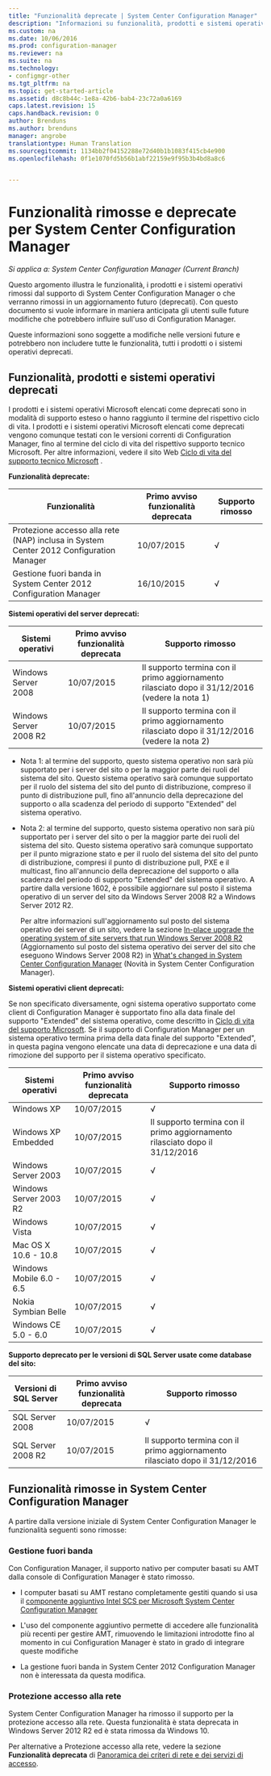 ```yaml
---
title: "Funzionalità deprecate | System Center Configuration Manager"
description: "Informazioni su funzionalità, prodotti e sistemi operativi che System Center Configuration Manager non supporta più."
ms.custom: na
ms.date: 10/06/2016
ms.prod: configuration-manager
ms.reviewer: na
ms.suite: na
ms.technology:
- configmgr-other
ms.tgt_pltfrm: na
ms.topic: get-started-article
ms.assetid: d8c8b44c-1e8a-42b6-bab4-23c72a0a6169
caps.latest.revision: 15
caps.handback.revision: 0
author: Brenduns
ms.author: brenduns
manager: angrobe
translationtype: Human Translation
ms.sourcegitcommit: 1134bb2f04152288e72d40b1b1083f415cb4e900
ms.openlocfilehash: 0f1e1070fd5b56b1abf22159e9f95b3b4bd8a8c6


---
```

# <a name="removed-and-deprecated-features-for-system-center-configuration-manager"></a>Funzionalità rimosse e deprecate per System Center Configuration Manager

*Si applica a: System Center Configuration Manager (Current Branch)*

Questo argomento illustra le funzionalità, i prodotti e i sistemi operativi rimossi dal supporto di System Center Configuration Manager o che verranno rimossi in un aggiornamento futuro (deprecati). Con questo documento si vuole informare in maniera anticipata gli utenti sulle future modifiche che potrebbero influire sull'uso di Configuration Manager.  

 Queste informazioni sono soggette a modifiche nelle versioni future e potrebbero non includere tutte le funzionalità, tutti i prodotti o i sistemi operativi deprecati.  

## <a name="deprecated-features-products-and-operating-systems"></a>Funzionalità, prodotti e sistemi operativi deprecati  
 I prodotti e i sistemi operativi Microsoft elencati come deprecati sono in modalità di supporto esteso o hanno raggiunto il termine del rispettivo ciclo di vita. I prodotti e i sistemi operativi Microsoft elencati come deprecati vengono comunque testati con le versioni correnti di Configuration Manager, fino al termine del ciclo di vita del rispettivo supporto tecnico Microsoft.  Per altre informazioni, vedere il sito Web [Ciclo di vita del supporto tecnico Microsoft](https://support.microsoft.com/lifecycle) .  

 **Funzionalità deprecate:**  


|**Funzionalità**|**Primo avviso funzionalità deprecata**|**Supporto rimosso**|  
|-|-|-|  
|Protezione accesso alla rete (NAP) inclusa in System Center 2012 Configuration Manager|10/07/2015|√|  
|Gestione fuori banda in System Center 2012 Configuration Manager|16/10/2015|√|  

 **Sistemi operativi del server deprecati:**  

 |**Sistemi operativi**|**Primo avviso funzionalità deprecata**|**Supporto rimosso**|  
|-|-|-|  
|Windows Server 2008|10/07/2015|Il supporto termina con il primo aggiornamento rilasciato dopo il 31/12/2016 (vedere la nota 1)|  
|Windows Server 2008 R2|10/07/2015|Il supporto termina con il primo aggiornamento rilasciato dopo il 31/12/2016 (vedere la nota 2)|  

-   Nota 1: al termine del supporto, questo sistema operativo non sarà più supportato per i server del sito o per la maggior parte dei ruoli del sistema del sito. Questo sistema operativo sarà comunque supportato per il ruolo del sistema del sito del punto di distribuzione, compreso il punto di distribuzione pull, fino all'annuncio della deprecazione del supporto o alla scadenza del periodo di supporto "Extended" del sistema operativo.  

-   Nota 2: al termine del supporto, questo sistema operativo non sarà più supportato per i server del sito o per la maggior parte dei ruoli del sistema del sito. Questo sistema operativo sarà comunque supportato per il punto migrazione stato e per il ruolo del sistema del sito del punto di distribuzione, compresi il punto di distribuzione pull, PXE e il multicast, fino all'annuncio della deprecazione del supporto o alla scadenza del periodo di supporto "Extended" del sistema operativo.  A partire dalla versione 1602, è possibile aggiornare sul posto il sistema operativo di un server del sito da Windows Server 2008 R2 a Windows Server 2012 R2.  

     Per altre informazioni sull'aggiornamento sul posto del sistema operativo dei server di un sito, vedere la sezione [In-place upgrade the operating system of site servers that run Windows Server 2008 R2](../../../core/plan-design/changes/whats-new-in-version-1602.md#bkmk_UpgradeOS) (Aggiornamento sul posto del sistema operativo dei server del sito che eseguono Windows Server 2008 R2) in [What's changed in System Center Configuration Manager](../../../core/plan-design/changes/what-has-changed-from-configuration-manager-2012.md) (Novità in System Center Configuration Manager).



 **Sistemi operativi client deprecati:**  

 Se non specificato diversamente, ogni sistema operativo supportato come client di Configuration Manager è supportato fino alla data finale del supporto "Extended" del sistema operativo, come descritto in [Ciclo di vita del supporto Microsoft](https://support.microsoft.com/lifecycle).  Se il supporto di Configuration Manager per un sistema operativo termina prima della data finale del supporto "Extended", in questa pagina vengono elencate una data di deprecazione e una data di rimozione del supporto per il sistema operativo specificato.  

|**Sistemi operativi**|**Primo avviso funzionalità deprecata**|**Supporto rimosso**|  
|-|-|-|  
|Windows XP|10/07/2015|√|  
|Windows XP Embedded|10/07/2015|Il supporto termina con il primo aggiornamento rilasciato dopo il 31/12/2016|  
|Windows Server 2003|10/07/2015|√|  
|Windows Server 2003 R2|10/07/2015|√|  
|Windows Vista|10/07/2015|√|  
|Mac OS X  10.6 - 10.8|10/07/2015|√|  
|Windows Mobile 6.0 - 6.5|10/07/2015|√|  
|Nokia Symbian Belle|10/07/2015|√|  
|Windows CE 5.0 - 6.0|10/07/2015|√|  


 **Supporto deprecato per le versioni di SQL Server usate come database del sito:**  

|**Versioni di SQL Server**|**Primo avviso funzionalità deprecata**|**Supporto rimosso**|   
|-|-|-|  
|SQL Server 2008|10/07/2015|√|  
|SQL Server 2008 R2|10/07/2015|Il supporto termina con il primo aggiornamento rilasciato dopo il 31/12/2016|  

## <a name="features-removed-in-system-center-configuration-manager"></a>Funzionalità rimosse in System Center Configuration Manager  
 A partire dalla versione iniziale di System Center Configuration Manager le funzionalità seguenti sono rimosse:

###  <a name="a-namebkmkamta-out-of-band-management"></a><a name="bkmk_amt"></a> Gestione fuori banda  
 Con Configuration Manager, il supporto nativo per computer basati su AMT dalla console di Configuration Manager è stato rimosso.  

-   I computer basati su AMT restano completamente gestiti quando si usa il [componente aggiuntivo Intel SCS per Microsoft System Center Configuration Manager](http://www.intel.com/content/www/us/en/software/setup-configuration-software.html)  

-   L'uso del componente aggiuntivo permette di accedere alle funzionalità più recenti per gestire AMT, rimuovendo le limitazioni introdotte fino al momento in cui Configuration Manager è stato in grado di integrare queste modifiche  

-   La gestione fuori banda in System Center 2012 Configuration Manager non è interessata da questa modifica.  

###  <a name="a-namebkmknapa-network-access-protection"></a><a name="bkmk_nap"></a>Protezione accesso alla rete  
 System Center Configuration Manager ha rimosso il supporto per la protezione accesso alla rete. Questa funzionalità è stata deprecata in Windows Server 2012 R2 ed è stata rimossa da Windows 10.  

 Per alternative a Protezione accesso alla rete, vedere la sezione **Funzionalità deprecata** di [Panoramica dei criteri di rete e dei servizi di accesso](https://technet.microsoft.com/library/hh831683.aspx).  



<!--HONumber=Nov16_HO1-->



